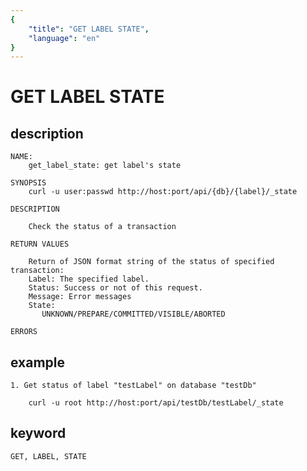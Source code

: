 ```yaml
---
{
    "title": "GET LABEL STATE",
    "language": "en"
}
---
```


<!-- 
Licensed to the Apache Software Foundation (ASF) under one
or more contributor license agreements.  See the NOTICE file
distributed with this work for additional information
regarding copyright ownership.  The ASF licenses this file
to you under the Apache License, Version 2.0 (the
"License"); you may not use this file except in compliance
with the License.  You may obtain a copy of the License at

  http://www.apache.org/licenses/LICENSE-2.0

Unless required by applicable law or agreed to in writing,
software distributed under the License is distributed on an
"AS IS" BASIS, WITHOUT WARRANTIES OR CONDITIONS OF ANY
KIND, either express or implied.  See the License for the
specific language governing permissions and limitations
under the License.
-->

# GET LABEL STATE
## description
    NAME:
        get_label_state: get label's state
        
    SYNOPSIS
        curl -u user:passwd http://host:port/api/{db}/{label}/_state

    DESCRIPTION

        Check the status of a transaction
        
    RETURN VALUES

        Return of JSON format string of the status of specified transaction:
        Label: The specified label.
        Status: Success or not of this request.
        Message: Error messages
        State: 
           UNKNOWN/PREPARE/COMMITTED/VISIBLE/ABORTED
        
    ERRORS
    
## example

    1. Get status of label "testLabel" on database "testDb"

        curl -u root http://host:port/api/testDb/testLabel/_state
 
## keyword

    GET, LABEL, STATE

